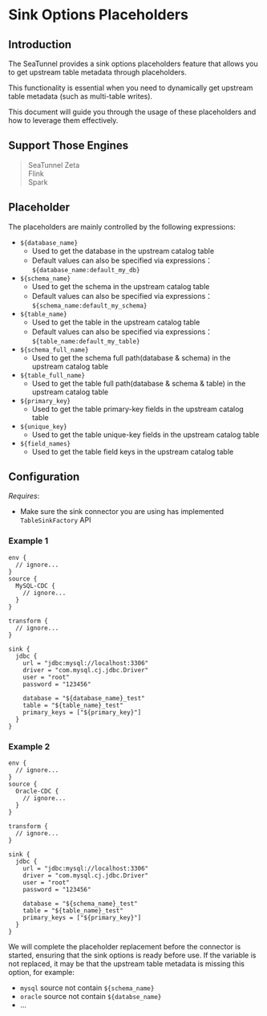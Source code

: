 # Sink Options Placeholders

## Introduction

The SeaTunnel provides a sink options placeholders feature that allows you to get upstream table metadata through placeholders.

This functionality is essential when you need to dynamically get upstream table metadata (such as multi-table writes).

This document will guide you through the usage of these placeholders and how to leverage them effectively.

## Support Those Engines

> SeaTunnel Zeta<br/>
> Flink<br/>
> Spark<br/>

## Placeholder

The placeholders are mainly controlled by the following expressions:

- `${database_name}`
  - Used to get the database in the upstream catalog table
  - Default values can also be specified via expressions：`${database_name:default_my_db}`
- `${schema_name}`
  - Used to get the schema in the upstream catalog table
  - Default values can also be specified via expressions：`${schema_name:default_my_schema}`
- `${table_name}`
  - Used to get the table in the upstream catalog table
  - Default values can also be specified via expressions：`${table_name:default_my_table}`
- `${schema_full_name}`
  - Used to get the schema full path(database & schema) in the upstream catalog table
- `${table_full_name}`
  - Used to get the table full path(database & schema & table) in the upstream catalog table
- `${primary_key}`
  - Used to get the table primary-key fields in the upstream catalog table
- `${unique_key}`
  - Used to get the table unique-key fields in the upstream catalog table
- `${field_names}`
  - Used to get the table field keys in the upstream catalog table

## Configuration

*Requires*:
- Make sure the sink connector you are using has implemented `TableSinkFactory` API

### Example 1

```hocon
env {
  // ignore...
}
source {
  MySQL-CDC {
    // ignore...
  }
}

transform {
  // ignore...
}

sink {
  jdbc {
    url = "jdbc:mysql://localhost:3306"
    driver = "com.mysql.cj.jdbc.Driver"
    user = "root"
    password = "123456"

    database = "${database_name}_test"
    table = "${table_name}_test"
    primary_keys = ["${primary_key}"]
  }
}
```

### Example 2

```hocon
env {
  // ignore...
}
source {
  Oracle-CDC {
    // ignore...
  }
}

transform {
  // ignore...
}

sink {
  jdbc {
    url = "jdbc:mysql://localhost:3306"
    driver = "com.mysql.cj.jdbc.Driver"
    user = "root"
    password = "123456"

    database = "${schema_name}_test"
    table = "${table_name}_test"
    primary_keys = ["${primary_key}"]
  }
}
```

We will complete the placeholder replacement before the connector is started, ensuring that the sink options is ready before use.
If the variable is not replaced, it may be that the upstream table metadata is missing this option, for example:
- `mysql` source not contain `${schema_name}`
- `oracle` source not contain `${databse_name}`
- ...
